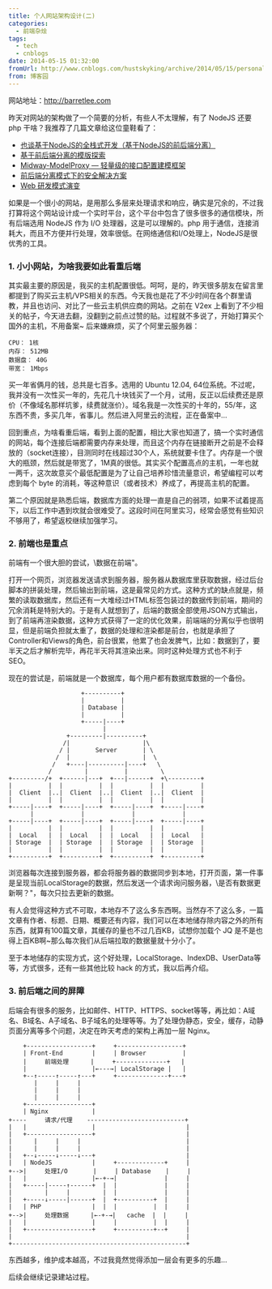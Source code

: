 ```yaml
---
title: 个人网站架构设计(二)
categories:
  - 前端杂烩
tags:
  - tech
  - cnblogs
date: 2014-05-15 01:32:00
fromUrl: http://www.cnblogs.com/hustskyking/archive/2014/05/15/personal-website-design-part-2.html
from: 博客园
---
```



<p>网站地址：<a href="http://barretlee.com">http://barretlee.com</a></p>
<p>昨天对网站的架构做了一个简要的分析，有些人不太理解，有了 NodeJS 还要 php 干啥？我推荐了几篇文章给这位童鞋看了：</p>
<ul>
<li><a href="http://ued.taobao.org/blog/2014/04/full-stack-development-with-nodejs/" target="_blank">也谈基于NodeJS的全栈式开发（基于NodeJS的前后端分离）</a></li>
<li><a href="http://ued.taobao.org/blog/2014/04/xtpl/" target="_blank">基于前后端分离的模版探索</a></li>
<li><a href="http://ued.taobao.org/blog/2014/04/modelproxy/" target="_blank">Midway-ModelProxy &mdash; 轻量级的接口配置建模框架</a></li>
<li><a href="http://ued.taobao.org/blog/2014/05/midway-security/" target="_blank">前后端分离模式下的安全解决方案</a></li>
<li><a href="//github.com/lifesinger/lifesinger.github.com/issues/184" target="_blank">Web 研发模式演变</a></li>
</ul>
<p>如果是一个很小的网站，是用那么多层来处理请求和响应，确实是冗余的，不过我打算将这个网站设计成一个实时平台，这个平台中包含了很多很多的通信模块，所有后端选用 NodeJS 作为 I/O 处理器，这是可以理解的。php 用于通信，连接消耗大，而且不方便并行处理，效率很低。在网络通信和I/O处理上，NodeJS是很优秀的工具。</p>
<h3>1. 小小网站，为啥我要如此看重后端</h3>
<p>其实最主要的原因是，我买的主机配置很低。呵呵，是的，昨天很多朋友在留言里都提到了购买云主机/VPS相关的东西。今天我也是花了不少时间在各个群里请教，并且也访问、对比了一些云主机供应商的网站。之前在 V2ex 上看到了不少相关的帖子，今天进去翻，没翻到之前点过赞的贴。过程就不多说了，开始打算买个国外的主机，不用备案~ 后来嫌麻烦，买了个阿里云服务器：</p>

```
CPU： 1核
内存： 512MB
数据盘： 40G
带宽： 1Mbps

```

<p>买一年省俩月的钱，总共是七百多。选用的 Ubuntu 12.04, 64位系统。不过呢，我并没有一次性买一年的，先花几十块钱买了一个月，试用，反正以后续费还是原价（不像域名那样坑爹，续费就涨价）。域名我是一次性买的十年的，55/年，这东西不贵，多买几年，省事儿。然后进入阿里云的流程，正在备案中...</p>
<p>回到重点，为啥看重后端，看到上面的配置，相比大家也知道了，搞一个实时通信的网站，每个连接后端都需要内存来处理，而且这个内存在链接断开之前是不会释放的（socket连接），目测同时在线超过30个人，系统就要卡住了。内存是一个很大的瓶颈，然后就是带宽了，1M真的很低。其实买个配置高点的主机，一年也就一两千，这次故意买个最低配置是为了让自己培养珍惜流量意识，希望编程可以考虑到每个 byte 的消耗，等这种意识（或者技术）养成了，再提高主机的配置。</p>
<p>第二个原因就是熟悉后端，数据库方面的处理一直是自己的弱项，如果不试着提高下，以后工作中遇到坎就会很难受了。这段时间在阿里实习，经常会感觉有些知识不够用了，希望返校继续加强学习。</p>
<h3>2. 前端也是重点</h3>
<p>前端有一个很大胆的尝试，\数据在前端"。</p>
<p>打开一个网页，浏览器发送请求到服务器，服务器从数据库里获取数据，经过后台脚本的拼装处理，然后输出到前端，这是最常见的方式。这种方式的缺点就是，频繁的读取数据库，然后还有一大堆经过HTML标签包装过的数据传到前端，期间的冗余消耗是特别大的。于是有人就想到了，后端的数据全部使用JSON方式输出，到了前端再渲染数据，这种方式获得了一定的优化效果，前端端的分离似乎也很明显，但是前端负担就太重了，数据的处理和渲染都是前台，也就是承担了Controller和Views的角色，前台很累，他累了也会发脾气，比如：数据到了，要半天之后才解析完毕，再花半天将其渲染出来。同时这种处理方式也不利于SEO。</p>
<p>现在的尝试是，前端就是一个数据库，每个用户都有数据库数据的一个备份。</p>

```
                    +----------+
                    |          |
                    | Database |
                    |          |
                    +-----|----+
                          |
                +---------|----------+
               /|                    |\
              / |       Server       | \
             /  |                    |  \
            /   +----|----------|----+   \
           /         |          |         \
+---------/+  +------|---+  +---|------+  +\---------+
|          |  |          |  |          |  |          |
|  Client  |..|  Client  |..|  Client  |..|  Client  |
|          |  |          |  |          |  |          |
+-----|----+  +-----|----+  +-----|----+  +-----|----+
      |             |             |             |
+-----|----+  +-----|----+  +-----|----+  +-----|----+
|          |  |          |  |          |  |          |
|  Local   |  |  Local   |  |  Local   |  |  Local   |
| Storage  |  | Storage  |  | Storage  |  | Storage  |
|          |  |          |  |          |  |          |
+----------+  +----------+  +----------+  +----------+

```



<p>浏览器每次连接到服务器，都会将服务器的数据同步到本地，打开页面，第一件事是呈现当前LocalStorage的数据，然后发送一个请求询问服务器，\是否有数据更新啊？"，每次只拉去更新的数据。</p>
<p>有人会觉得这种方式不可取，本地存不了这么多东西啊。当然存不了这么多，一篇文章有作者、标题、日期、概要还有内容，我们可以在本地储存除内容之外的所有东西，就算有100篇文章，其缓存的量也不过几百KB，试想你加载个 JQ 是不是也得上百KB啊~那么每次我们从后端拉取的数据量就十分小了。</p>
<p>至于本地储存的实现方式，这个好处理，LocalStorage、IndexDB、UserData等等，方式很多，还有一些其他比较 hack 的方式，我以后再介绍。</p>
<h3>3. 前后端之间的屏障</h3>
<p>后端会有很多的服务，比如邮件、HTTP、HTTPS、socket等等，再比如：A域名、B域名、A子域名、B子域名的处理等等。为了处理伪静态，安全，缓存，动静页面分离等多个问题，决定在昨天考虑的架构上再加一层 Nginx。</p>

```
    +------------------+     +------------------+
    | Front-End        |     | Browser          |
    |     前端处理      |     +--------------+   |
    |                  |←---→| LocalStorage |   |
    +--↑-----↑-----↑---+     +--------------+---+
       |     |     |
       |     |     |
       |     |     |
    +------------------+
    | Nginx            |
+----     请求/代理    ---------------------------+
|   |                  |                         |
|   +------------------+                         |
|      |     |     |                             |
|      |     |     |                             |
|   +--↓-----↓-----↓---+                         |
|   | NodeJS           |     +-------------+     |
+-->|     处理I/O       |     | Database    |     |
|   |                  |←-+-→|             |     |
|   +-----|-----↑------+  |  |             |     |
|         |     |         |  |             |     |
|   +-----↓-----|------+  |  +----------+  |     |
|   | PHP              |  |  |          |  |     |
+-->|     处理数据      |←-+-→|   cache  |  |     |
|   |                  |     |          |  |     |
|   +------------------+     +----------+--+     |
|                                                |
+------------------------------------------------+

```



<p>东西越多，维护成本越高，不过我竟然觉得添加一层会有更多的乐趣...</p>
<p>后续会继续记录建站过程。</p>

